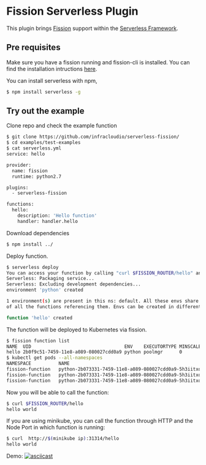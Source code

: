 # Fission Serverless Plugin

This plugin brings [Fission](https://github.com/fission/fission) support within the [Serverless Framework](https://github.com/serverless).



## Pre requisites

Make sure you have a fission running and fission-cli is installed. You can find the installation intructions [here](https://docs.fission.io/0.8.0/installation/installation/).

You can install serverless with npm,
```bash
$ npm install serverless -g
```

## Try out the example

Clone repo and check the example function
```bash
$ git clone https://github.com/infracloudio/serverless-fission/
$ cd examples/test-examples
$ cat serverless.yml
service: hello

provider:
  name: fission
  runtime: python2.7

plugins:
  - serverless-fission

functions:
  hello:
    description: 'Hello function'
    handler: handler.hello
```

Download dependencies
```bash
$ npm install ../
```

Deploy function.
```bash
$ serverless deploy
You can access your function by calling "curl $FISSION_ROUTER/hello" and get its ip address with "echo $FISSION_ROUTER".
Serverless: Packaging service...
Serverless: Excluding development dependencies...
environment 'python' created

1 environment(s) are present in this ns: default. All these envs share the same service account token, with previleges to view secrets 
of all the functions referencing them. Envs can be created in different ns if isolation is needed   

function 'hello' created
```

The function will be deployed to Kubernetes via fission.
```bash
$ fission function list
NAME  UID                                  ENV    EXECUTORTYPE MINSCALE MAXSCALE MINCPU MAXCPU MINMEMORY MAXMEMORY TARGETCPU             
hello 2b0f9c51-7459-11e8-a089-080027cdd0a9 python poolmgr      0        1        0      0      0         0         80         
$ kubectl get pods --all-namespaces
NAMESPACE          NAME                                                              READY     STATUS        RESTARTS   AGE   
fission-function   python-2b073331-7459-11e8-a089-080027cdd0a9-5h3iitxq-66b4c56lrb   2/2       Running       0          15s             
fission-function   python-2b073331-7459-11e8-a089-080027cdd0a9-5h3iitxq-66b4c5vzpv   2/2       Running       0          15s             
fission-function   python-2b073331-7459-11e8-a089-080027cdd0a9-5h3iitxq-66b4cn8psk   2/2       Running       0          15s  

```

Now you will be able to call the function:
```bash
$ curl $FISSION_ROUTER/hello
hello world
```

If you are using minikube, you can call the function through HTTP and the Node Port in which function is running:
```bash
$ curl  http://$(minikube ip):31314/hello
hello world
```
Demo:
[![asciicast](https://asciinema.org/a/uhBySeyWY8tvqAIbIlaTmLwSA.png)](https://asciinema.org/a/uhBySeyWY8tvqAIbIlaTmLwSA)

